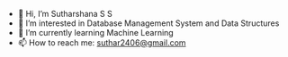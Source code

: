 - 👋 Hi, I’m Sutharshana S S
- 👀 I’m interested in Database Management System and Data Structures
- 🌱 I’m currently learning Machine Learning
- 📫 How to reach me: suthar2406@gmail.com


